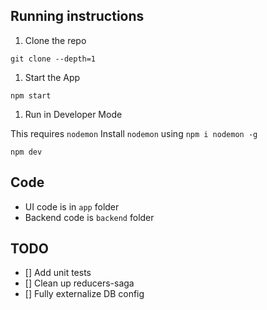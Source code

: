 ## Running instructions

1. Clone the repo
```text
git clone --depth=1 
```

1. Start the App
```text
npm start
```

1. Run in Developer Mode

This requires `nodemon`
Install `nodemon` using `npm i nodemon -g`

```text
npm dev
```

## Code
- UI code is in `app` folder
- Backend code is `backend` folder

## TODO

- [] Add unit tests
- [] Clean up reducers-saga
- [] Fully externalize DB config

